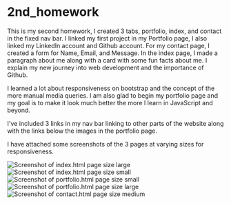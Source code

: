 # 2nd_homework

This is my second homework, I created 3 tabs, portfolio, index, and contact in the fixed nav bar. I linked my first project in my Portfolio page, I also linked my LinkedIn account and Github account. For my contact page, I created a form for Name, Email, and Message. In the index page, I made a paragraph about me along with a card with some fun facts about me. I explain my new journey into web development and the importance of Github.

I learned a lot about responsiveness on bootstrap and the concept of the more manual media queries. I am also glad to begin my portfolio page and my goal is to make it look much better the more I learn in JavaScript and beyond. 

I've included 3 links in my nav bar linking to other parts of the website along with the links below the images in the portfolio page.

I have attached some screenshots of the 3 pages at varying sizes for responsiveness.

 ![Screenshot of index.html page size large]("./images/index-lg.png")
 ![Screenshot of index.html page size small]("./images/index-sm.png")
 ![Screenshot of portfolio.html page size small]("./images/portfolio-sm.png")
 ![Screenshot of portfolio.html page size large]("./images/portfolio-lg.png")
 ![Screenshot of contact.html page size medium]("./images/contact-md.png")
